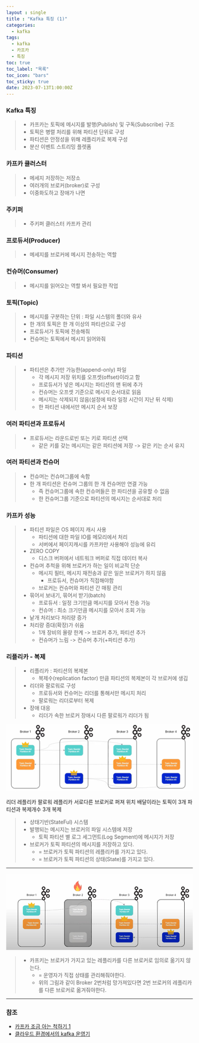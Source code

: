 ```yaml
---
layout : single
title : "Kafka 특징 (1)"
categories:
  - kafka
tags:
  - kafka
  - 카프카
  - 특징
toc: true
toc_label: "목록"
toc_icon: "bars"
toc_sticky: true
date: 2023-07-13T1:00:00Z
---
```


### Kafka 특징

> - 카프카는 토픽에 메시지를 발행(Publish) 및 구독(Subscribe) 구조
> - 토픽은 병렬 처리를 위해 파티션 단위로 구성
> - 파티션은 안정성을 위해 레플리카로 복제 구성
> - 분산 이벤트 스트리밍 플렛폼

### 카프카 클러스터 
> - 메세지 저장하는 저장소 
> - 여러개의 브로커(broker)로 구성
> - 이중화도하고 장애가 나면 

### 주키퍼  
> - 주키퍼 클러스터 카프카 관리

### 프로듀서(Producer)
> - 메세지를 브로커에 메시지 전송하는 역할

### 컨슈머(Consumer)
> - 메시지를 읽어오는 역할 봐서 필요한 작업

### 토픽(Topic)
> - 메시지를 구분하는 단위 : 파일 시스템의 폴더와 유사 
> - 한 개의 토픽은 한 개 이상의 파티션으로 구성 
> - 프로듀서가 토픽에 전송해줘 
> - 컨슈머는 토픽에서 메시지 읽어와줘

### 파티션
> - 파티션은 추가만 가능한(append-only) 파일 
>   - 각 메시지 저장 위치를 오프셋(offset)이라고 함
>   - 프로듀서가 넣은 메시지는 파티션의 맨 뒤에 추가
>   - 컨슈머는 오프셋 기준으로 메시지 순서대로 읽음
>   - 메시지는 삭제되지 않음(설정에 따라 일정 시간이 지난 뒤 삭제)
>   - 한 파티션 내에서만 메시지 순서 보장

### 여러 파티션과 프로듀서
> - 프로듀서는 라운드로빈 또는 키로 파티션 선택
>   - 같은 키를 갖는 메시지는 같은 파티션에 저장 -> 같은 키는 순서 유지

### 여러 파티션과 컨슈머
> - 컨슈머는 컨슈머그룹에 속함
> - 한 개 파티션은 컨슈머 그룹의 한 개 컨슈머만 연결 가능
>   - 즉 컨슈머그룹에 속한 컨슈머들은 한 파티션을 공유할 수 없음
>   - 한 컨슈머그룹 기준으로 파티션의 메시지는 순서대로 처리 

### 카프카 성능
> - 파티션 파일은 OS 페이지 캐시 사용
>   - 파티션에 대한 파일 IO를 메모리에서 처리
>   - 서버에서 페이지캐시를 카프카만 사용해야 성능에 유리
> - ZERO COPY
>   - 디스크 버퍼에서 네트워크 버퍼로 직접 데이터 복사
> - 컨슈머 추척을 위해 브로커가 하는 일이 비교적 단순
>   - 메시지 필터, 메시지 재전송과 같은 일은 브로커가 하지 않음
>     - 프로듀서, 컨슈머가 직접해야함
>   - 브로커는 컨슈머와 파티션 간 매핑 관리 
> - 묶어서 보내기, 묶어서 받기(batch)
>   - 프로듀서 : 일정 크기만큼 메시지를 모아서 전송 가능
>   - 컨슈머 : 최소 크기만큼 메시지를 모아서 조회 가능
> - 낱개 처리보다 처리량 증가
> - 처리량 증대(확장)가 쉬움
>   - 1개 장비의 욜량 한계 -> 브로커 추가, 파티션 추가
>   - 컨슈머가 느림 -> 컨슈머 추가(+파티션 추가)


### 리플리카 - 복제
> - 리플리카 : 파티션의 복제본
>   - 복제수(replication factor) 만큼 파티션의 복제본이 각 브로커에 생김
> - 리더와 팔로워로 구성
>   - 프로듀서와 컨슈머는 리더를 통해서만 메시지 처리
>   - 팔로워는 리더로부터 복제
> - 장애 대응 
>   - 리더가 속한 브로커 장애시 다른 팔로워가 리더가 됨


![img.png](/assets/images/2307/12-1.png#center)

리더 레플리카 팔로워 레플리카 서로다른 브로커로 퍼져 위치 
배달이라는 토픽이  3개 파티션과 복제개수 3개 복제

> - 상태기반(StateFul) 시스템
> - 발행되는 메시지는 브로커의 파일 시스템에 저장
>   - 토픽 파티션 별 로그 세그먼트(Log Segment)에 메시지가 저장
> - 브로커가 토픽 파티션의 메시지를 저장하고 있다.
>   - = 브로커가 토픽 파티션의 레플리카를 가지고 있다.
>   - = 브로커가 토픽 파티션의 상태(State)를 가지고 있다.

***
![img_1.png](/assets/images/2307/12-2.png#center)

> - 카프키는 브로커가 가지고 있는 레플리카를 다른 브로커로 임의로 옮기지 않는다. 
>   - = 운영자가 직접 상태를 관리해줘야한다.
>   - 위의 그림과 같이 Broker 2번처럼 망가져있다면 2번 브로커의 레플리카를 다른 브로커로 옮겨줘야한다.

***

### 참조
- [카프카 조금 아는 척하기 1](https://www.youtube.com/watch?v=0Ssx7jJJADI) 
- [클라우드 환경에서의 kafka 운영기](https://www.youtube.com/watch?v=XyuqoWUCdGA)  